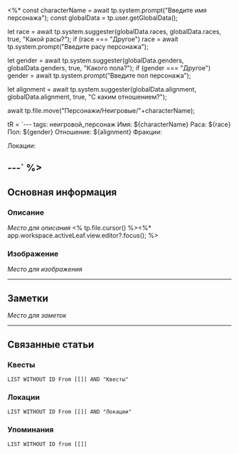<%*
const characterName = await tp.system.prompt("Введите имя персонажа");
const globalData = tp.user.getGlobalData();

let race = await tp.system.suggester(globalData.races, globalData.races, true, "Какой расы?");
if (race === "Другое") race = await tp.system.prompt("Введите расу персонажа");

let gender = await tp.system.suggester(globalData.genders, globalData.genders, true, "Какого пола?");
if (gender === "Другое") gender = await tp.system.prompt("Введите пол персонажа");

let alignment = await tp.system.suggester(globalData.alignment, globalData.alignment, true, "С каким отношением?");

await tp.file.move("Персонажи/Неигровые/"+characterName);

tR = `---
tags: неигровой_персонаж
Имя: ${characterName}
Раса: ${race}
Пол: ${gender}
Отношение: ${alignment}
Фракции:
  

Локации:
  

---`
%>
---
## Основная информация
### Описание

*Место для описания*
<% tp.file.cursor() %><%* app.workspace.activeLeaf.view.editor?.focus(); %>

### Изображение

*Место для изображения*

---
## Заметки

*Место для заметок*

---
## Связанные статьи

### Квесты
```dataview
LIST WITHOUT ID From [[]] AND "Квесты"
```
### Локации
```dataview
LIST WITHOUT ID From [[]] AND "Локации"
```
### Упоминания
```dataview
LIST WITHOUT ID from [[]]
```